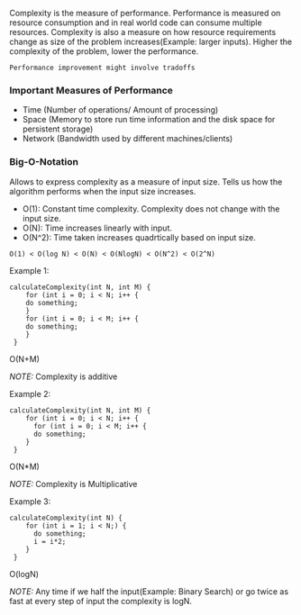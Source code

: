 Complexity is the measure of performance. Performance is measured on resource consumption and in real world code can consume multiple resources. 
Complexity is also a measure on how resource requirements change as size of the problem increases(Example: larger inputs). Higher the complexity of the problem, lower the performance. 

``Performance improvement might involve tradoffs``

### Important Measures of Performance
- Time (Number of operations/ Amount of processing)
- Space (Memory to store run time information and the disk space for persistent storage)
- Network (Bandwidth used by different machines/clients)

### Big-O-Notation

Allows to express complexity as a measure of input size. Tells us how the algorithm performs when the input size increases.
- O(1): Constant time complexity. Complexity does not change with the input size. 
- O(N): Time increases linearly with input. 
- O(N^2): Time taken increases quadrtically based on input size.

``O(1) < O(log N) < O(N) < O(NlogN) < O(N^2) < O(2^N)``

Example 1:

```
calculateComplexity(int N, int M) {
    for (int i = 0; i < N; i++ {
    do something;
    } 
    for (int i = 0; i < M; i++ {
    do something;
    }
 }
 ```

O(N+M) 

*NOTE:* Complexity is additive

Example 2:

```
calculateComplexity(int N, int M) {
    for (int i = 0; i < N; i++ {
      for (int i = 0; i < M; i++ {
      do something;
    }
 }
 ```

O(N*M) 

*NOTE:* Complexity is Multiplicative

Example 3:

```
calculateComplexity(int N) {
    for (int i = 1; i < N;) {
      do something;
      i = i*2;
    }
 }
 ```
 O(logN)
 
*NOTE:* Any time if we half the input(Example: Binary Search) or go twice as fast at every step of input the complexity is logN. 
